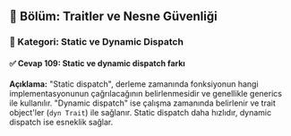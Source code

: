 ## 📘 Bölüm: Traitler ve Nesne Güvenliği  
### 🔹 Kategori: Static ve Dynamic Dispatch  
#### ✅ Cevap 109: Static ve dynamic dispatch farkı

**Açıklama:**
"Static dispatch", derleme zamanında fonksiyonun hangi implementasyonunun çağrılacağının belirlenmesidir ve genellikle generics ile kullanılır. "Dynamic dispatch" ise çalışma zamanında belirlenir ve trait object'ler (`dyn Trait`) ile sağlanır. Static dispatch daha hızlıdır, dynamic dispatch ise esneklik sağlar.

